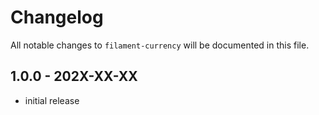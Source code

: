 # Changelog

All notable changes to `filament-currency` will be documented in this file.

## 1.0.0 - 202X-XX-XX

- initial release
